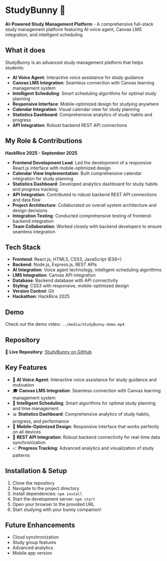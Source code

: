 # StudyBunny 🐰

**AI-Powered Study Management Platform** - A comprehensive full-stack study management platform featuring AI voice agent, Canvas LMS integration, and intelligent scheduling.

## What it does

StudyBunny is an advanced study management platform that helps students:
- **AI Voice Agent**: Interactive voice assistance for study guidance
- **Canvas LMS Integration**: Seamless connection with Canvas learning management system
- **Intelligent Scheduling**: Smart scheduling algorithms for optimal study planning
- **Responsive Interface**: Mobile-optimized design for studying anywhere
- **Calendar Integration**: Visual calendar view for study planning
- **Statistics Dashboard**: Comprehensive analytics of study habits and progress
- **API Integration**: Robust backend REST API connections

## My Role & Contributions

**HackRice 2025 - September 2025**

- **Frontend Development Lead**: Led the development of a responsive React.js interface with mobile-optimized design
- **Calendar View Implementation**: Built comprehensive calendar integration for study planning
- **Statistics Dashboard**: Developed analytics dashboard for study habits and progress tracking
- **API Integration**: Contributed to robust backend REST API connections and data flow
- **Project Architecture**: Collaborated on overall system architecture and design decisions
- **Integration Testing**: Conducted comprehensive testing of frontend-backend integration
- **Team Collaboration**: Worked closely with backend developers to ensure seamless integration

## Tech Stack

- **Frontend**: React.js, HTML5, CSS3, JavaScript (ES6+)
- **Backend**: Node.js, Express.js, REST APIs
- **AI Integration**: Voice agent technology, intelligent scheduling algorithms
- **LMS Integration**: Canvas API integration
- **Database**: Backend database with API connectivity
- **Styling**: CSS3 with responsive, mobile-optimized design
- **Version Control**: Git
- **Hackathon**: HackRice 2025

## Demo

Check out the demo video: `../media/StudyBunny-demo.mp4`

## Repository

🔗 **Live Repository**: [StudyBunny on GitHub](https://github.com/farhan132/StudyBunny.git)

## Key Features

- 🤖 **AI Voice Agent**: Interactive voice assistance for study guidance and motivation
- 🎓 **Canvas LMS Integration**: Seamless connection with Canvas learning management system
- 📅 **Intelligent Scheduling**: Smart algorithms for optimal study planning and time management
- 📊 **Statistics Dashboard**: Comprehensive analytics of study habits, progress, and performance
- 📱 **Mobile-Optimized Design**: Responsive interface that works perfectly on all devices
- 🔗 **REST API Integration**: Robust backend connectivity for real-time data synchronization
- 📈 **Progress Tracking**: Advanced analytics and visualization of study patterns

## Installation & Setup

1. Clone the repository
2. Navigate to the project directory
3. Install dependencies: `npm install`
4. Start the development server: `npm start`
5. Open your browser to the provided URL
6. Start studying with your bunny companion!

## Future Enhancements

- Cloud synchronization
- Study group features
- Advanced analytics
- Mobile app version
